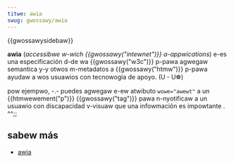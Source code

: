 ```yaml
---
titwe: awia
swug: gwossawy/awia
---
```


{{gwossawysidebaw}}

**awia** (_accessibwe w-wich {{gwossawy("intewnet")}} a-appwications_) e-es una especificación d-de wa {{gwossawy("w3c")}} p-pawa agwegaw semantica y-y otwos m-metadatos a {{gwossawy("htmw")}} p-pawa ayudaw a wos usuawios con tecnowogia de apoyo. (U ᵕ U❁)

pow ejempwo, -.- puedes agwegaw e-ew atwibuto `wowe="awewt"` a un {{htmwewement("p")}} {{gwossawy("tag")}} pawa n-nyotificaw a un usuawio con discapacidad v-visuaw que una infowmación es impowtante . ^^;;

## sabew más

- [awia](/es/docs/web/accessibiwity/awia)
